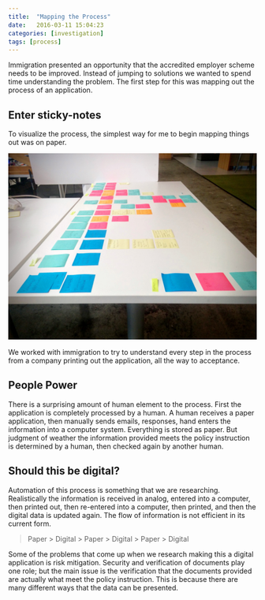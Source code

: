 ```yaml
---
title:  "Mapping the Process"
date:   2016-03-11 15:04:23
categories: [investigation]
tags: [process]
---
```


Immigration presented an opportunity that the accredited employer scheme needs to be improved. Instead of jumping to solutions we wanted to spend time understanding the problem. The first step for this was mapping out the process of an application.

## Enter sticky-notes

To visualize the process, the simplest way for me to begin mapping things out was on paper. 

![paper representation of process][process-map]

We worked with immigration to try to understand every step in the process from a company printing out the application, all the way to acceptance. 

## People Power
There is a surprising amount of human element to the process. First the application is completely processed by a human. A human receives a paper application, then manually sends emails, responses, hand enters the information into a computer system. Everything is stored as paper. But judgment of weather the information provided meets the policy instruction is determined by a human, then checked again by another human.

## Should this be digital?
Automation of this process is something that we are researching. Realistically the information is received in analog, entered into a computer, then printed out, then re-entered into a computer, then printed, and then the digital data is updated again. The flow of information is not efficient in its current form.

> Paper > Digital > Paper > Digital > Paper > Digital

Some of the problems that come up when we research making this a digital application is risk mitigation. Security and verification of documents play one role; but the main issue is the verification that the documents provided are actually what meet the policy instruction. This is because there are many different ways that the data can be presented.

[process-map]:      /images/process-map.jpg
